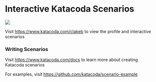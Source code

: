 # Interactive Katacoda Scenarios

[![](http://shields.katacoda.com/katacoda/clakeb/count.svg)](https://www.katacoda.com/clakeb "Get your profile on Katacoda.com")

Visit https://www.katacoda.com/clakeb to view the profile and interactive scenarios

### Writing Scenarios
Visit https://www.katacoda.com/docs to learn more about creating Katacoda scenarios

For examples, visit https://github.com/katacoda/scenario-example
